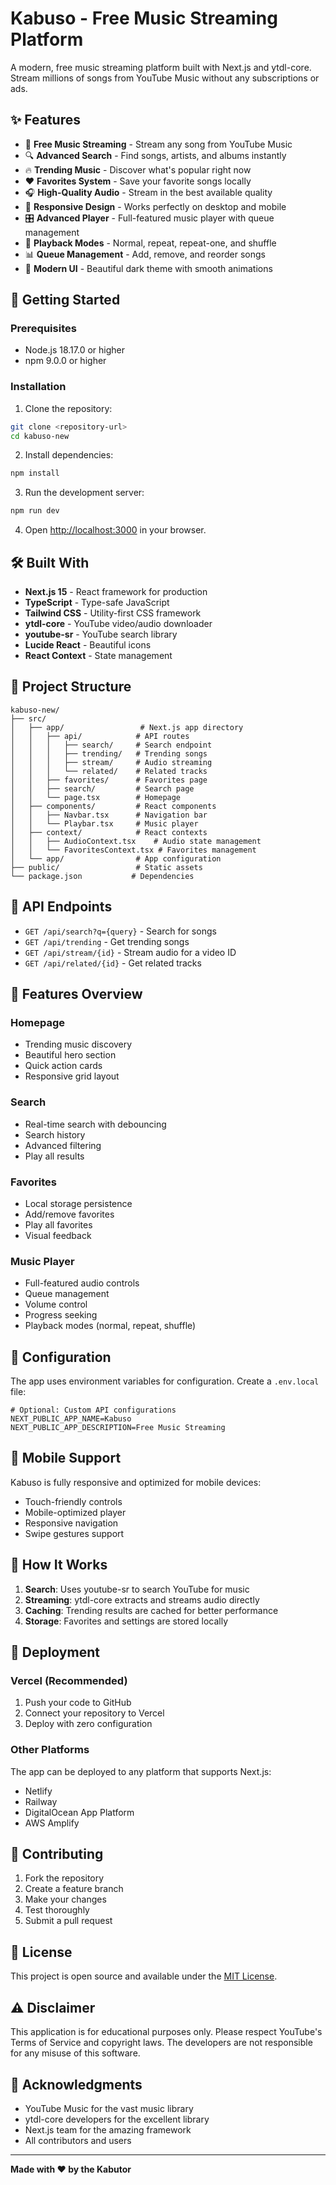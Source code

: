 # Kabuso - Free Music Streaming Platform

A modern, free music streaming platform built with Next.js and ytdl-core. Stream millions of songs from YouTube Music without any subscriptions or ads.

## ✨ Features

- 🎵 **Free Music Streaming** - Stream any song from YouTube Music
- 🔍 **Advanced Search** - Find songs, artists, and albums instantly
- 🔥 **Trending Music** - Discover what's popular right now
- ❤️ **Favorites System** - Save your favorite songs locally
- 🎧 **High-Quality Audio** - Stream in the best available quality
- 📱 **Responsive Design** - Works perfectly on desktop and mobile
- 🎛️ **Advanced Player** - Full-featured music player with queue management
- 🔄 **Playback Modes** - Normal, repeat, repeat-one, and shuffle
- 📊 **Queue Management** - Add, remove, and reorder songs
- 🎨 **Modern UI** - Beautiful dark theme with smooth animations

## 🚀 Getting Started

### Prerequisites

- Node.js 18.17.0 or higher
- npm 9.0.0 or higher

### Installation

1. Clone the repository:
```bash
git clone <repository-url>
cd kabuso-new
```

2. Install dependencies:
```bash
npm install
```

3. Run the development server:
```bash
npm run dev
```

4. Open [http://localhost:3000](http://localhost:3000) in your browser.

## 🛠️ Built With

- **Next.js 15** - React framework for production
- **TypeScript** - Type-safe JavaScript
- **Tailwind CSS** - Utility-first CSS framework
- **ytdl-core** - YouTube video/audio downloader
- **youtube-sr** - YouTube search library
- **Lucide React** - Beautiful icons
- **React Context** - State management

## 📁 Project Structure

```
kabuso-new/
├── src/
│   ├── app/                 # Next.js app directory
│   │   ├── api/            # API routes
│   │   │   ├── search/     # Search endpoint
│   │   │   ├── trending/   # Trending songs
│   │   │   ├── stream/     # Audio streaming
│   │   │   └── related/    # Related tracks
│   │   ├── favorites/      # Favorites page
│   │   ├── search/         # Search page
│   │   └── page.tsx        # Homepage
│   ├── components/         # React components
│   │   ├── Navbar.tsx      # Navigation bar
│   │   └── Playbar.tsx     # Music player
│   ├── context/            # React contexts
│   │   ├── AudioContext.tsx    # Audio state management
│   │   └── FavoritesContext.tsx # Favorites management
│   └── app/                # App configuration
├── public/                 # Static assets
└── package.json           # Dependencies
```

## 🎯 API Endpoints

- `GET /api/search?q={query}` - Search for songs
- `GET /api/trending` - Get trending songs
- `GET /api/stream/{id}` - Stream audio for a video ID
- `GET /api/related/{id}` - Get related tracks

## 🎨 Features Overview

### Homepage
- Trending music discovery
- Beautiful hero section
- Quick action cards
- Responsive grid layout

### Search
- Real-time search with debouncing
- Search history
- Advanced filtering
- Play all results

### Favorites
- Local storage persistence
- Add/remove favorites
- Play all favorites
- Visual feedback

### Music Player
- Full-featured audio controls
- Queue management
- Volume control
- Progress seeking
- Playback modes (normal, repeat, shuffle)

## 🔧 Configuration

The app uses environment variables for configuration. Create a `.env.local` file:

```env
# Optional: Custom API configurations
NEXT_PUBLIC_APP_NAME=Kabuso
NEXT_PUBLIC_APP_DESCRIPTION=Free Music Streaming
```

## 📱 Mobile Support

Kabuso is fully responsive and optimized for mobile devices:
- Touch-friendly controls
- Mobile-optimized player
- Responsive navigation
- Swipe gestures support

## 🎵 How It Works

1. **Search**: Uses youtube-sr to search YouTube for music
2. **Streaming**: ytdl-core extracts and streams audio directly
3. **Caching**: Trending results are cached for better performance
4. **Storage**: Favorites and settings are stored locally

## 🚀 Deployment

### Vercel (Recommended)

1. Push your code to GitHub
2. Connect your repository to Vercel
3. Deploy with zero configuration

### Other Platforms

The app can be deployed to any platform that supports Next.js:
- Netlify
- Railway
- DigitalOcean App Platform
- AWS Amplify

## 🤝 Contributing

1. Fork the repository
2. Create a feature branch
3. Make your changes
4. Test thoroughly
5. Submit a pull request

## 📄 License

This project is open source and available under the [MIT License](LICENSE).

## ⚠️ Disclaimer

This application is for educational purposes only. Please respect YouTube's Terms of Service and copyright laws. The developers are not responsible for any misuse of this software.

## 🙏 Acknowledgments

- YouTube Music for the vast music library
- ytdl-core developers for the excellent library
- Next.js team for the amazing framework
- All contributors and users

---

**Made with ❤️ by the Kabutor**
